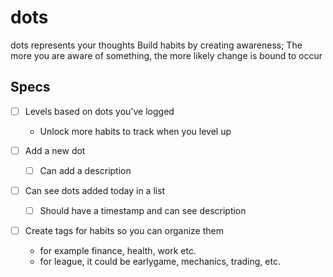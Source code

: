 # dots

dots represents your thoughts
Build habits by creating awareness; The more you are aware of something, the more likely change is bound to occur

## Specs

- [ ] Levels based on dots you've logged

  - Unlock more habits to track when you level up

- [ ] Add a new dot

  - [ ] Can add a description

- [ ] Can see dots added today in a list

  - [ ] Should have a timestamp and can see description

- [ ] Create tags for habits so you can organize them
  - for example finance, health, work etc.
  - for league, it could be earlygame, mechanics, trading, etc.

